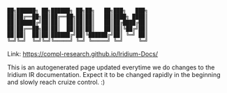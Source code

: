 
```
██╗██████╗ ██╗██████╗ ██╗██╗   ██╗███╗   ███╗
██║██╔══██╗██║██╔══██╗██║██║   ██║████╗ ████║
██║██████╔╝██║██║  ██║██║██║   ██║██╔████╔██║
██║██╔══██╗██║██║  ██║██║██║   ██║██║╚██╔╝██║
██║██║  ██║██║██████╔╝██║╚██████╔╝██║ ╚═╝ ██║
╚═╝╚═╝  ╚═╝╚═╝╚═════╝ ╚═╝ ╚═════╝ ╚═╝     ╚═╝
```
Link: https://compl-research.github.io/Iridium-Docs/

This is an autogenerated page updated everytime we do changes to the Iridium IR documentation.
Expect it to be changed rapidly in the beginning and slowly reach cruize control. :)

